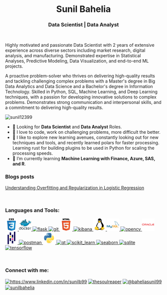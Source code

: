 <h1 align="center">Sunil Bahelia</h1>
<h3 align="center">Data Scientist | Data Analyst</h3>
<br>
<p>
  
  Highly motivated and passionate Data Scientist with 2 years of extensive experience across diverse sectors including market research, digital analysis, and manufacturing. Demonstrated expertise in Statistical Analyses, Predictive Modeling, Data Visualization, and end-to-end ML projects. 
  
  A proactive problem-solver who thrives on delivering high-quality results and tackling challenging complex problems  with a Master's degree in Big Data Analytics and Data Science and a Bachelor's degree in Information Technology. Skilled in Python, SQL, Machine Learning, and Deep Learning techniques, with a passion for developing innovative solutions to complex problems. Demonstrates strong communication and interpersonal skills, and a commitment to delivering high-quality results.

  </p>

<p align="left"> <img src="https://komarev.com/ghpvc/?username=sunil12399&label=Profile%20views&color=0e75b6&style=flat" alt="sunil12399" /> </p>

- 🌱 Looking for **Data Scientist** and **Data Analyst** Roles.
- 🌱 I love to code, work on challenging problems, more difficult the better.
- 🌱 I like to explore new learning avenues, constantly looking out for new techniques and tools, and recently learned polars for faster processing. Learning rust for building plugins to be used in Python for scaling the processing speeds.
- 🌱 I’m currently learning **Machine Learning with Finance, Azure, SAS, and R**.


### Blogs posts
<!-- BLOG-POST-LIST:START -->
[Understanding Overfitting and Regularization in Logistic Regression](https://medium.com/@baheliasunil99/understanding-overfitting-regularization-in-logistic-regression-2d2361efe7ba)
<!-- BLOG-POST-LIST:END -->
<br>
<h3 align="left">Languages and Tools:</h3>
<p align="left"> <a href="https://www.w3schools.com/css/" target="_blank" rel="noreferrer"> <img src="https://raw.githubusercontent.com/devicons/devicon/master/icons/css3/css3-original-wordmark.svg" alt="css3" width="40" height="40"/> </a> <a href="https://www.docker.com/" target="_blank" rel="noreferrer"> <img src="https://raw.githubusercontent.com/devicons/devicon/master/icons/docker/docker-original-wordmark.svg" alt="docker" width="40" height="40"/> </a> <a href="https://flask.palletsprojects.com/" target="_blank" rel="noreferrer"> <img src="https://www.vectorlogo.zone/logos/pocoo_flask/pocoo_flask-icon.svg" alt="flask" width="40" height="40"/> </a> <a href="https://git-scm.com/" target="_blank" rel="noreferrer"> <img src="https://www.vectorlogo.zone/logos/git-scm/git-scm-icon.svg" alt="git" width="40" height="40"/> </a> <a href="https://www.w3.org/html/" target="_blank" rel="noreferrer"> <img src="https://raw.githubusercontent.com/devicons/devicon/master/icons/html5/html5-original-wordmark.svg" alt="html5" width="40" height="40"/> </a> <a href="https://www.elastic.co/kibana" target="_blank" rel="noreferrer"> <img src="https://www.vectorlogo.zone/logos/elasticco_kibana/elasticco_kibana-icon.svg" alt="kibana" width="40" height="40"/> </a> <a href="https://www.linux.org/" target="_blank" rel="noreferrer"> <img src="https://raw.githubusercontent.com/devicons/devicon/master/icons/linux/linux-original.svg" alt="linux" width="40" height="40"/> </a> <a href="https://www.mysql.com/" target="_blank" rel="noreferrer"> <img src="https://raw.githubusercontent.com/devicons/devicon/master/icons/mysql/mysql-original-wordmark.svg" alt="mysql" width="40" height="40"/> </a> <a href="https://opencv.org/" target="_blank" rel="noreferrer"> <img src="https://www.vectorlogo.zone/logos/opencv/opencv-icon.svg" alt="opencv" width="40" height="40"/> </a> <a href="https://www.oracle.com/" target="_blank" rel="noreferrer"> <img src="https://raw.githubusercontent.com/devicons/devicon/master/icons/oracle/oracle-original.svg" alt="oracle" width="40" height="40"/> </a> <a href="https://pandas.pydata.org/" target="_blank" rel="noreferrer"> <img src="https://raw.githubusercontent.com/devicons/devicon/2ae2a900d2f041da66e950e4d48052658d850630/icons/pandas/pandas-original.svg" alt="pandas" width="40" height="40"/> </a> <a href="https://postman.com" target="_blank" rel="noreferrer"> <img src="https://www.vectorlogo.zone/logos/getpostman/getpostman-icon.svg" alt="postman" width="40" height="40"/> </a> <a href="https://www.python.org" target="_blank" rel="noreferrer"> <img src="https://raw.githubusercontent.com/devicons/devicon/master/icons/python/python-original.svg" alt="python" width="40" height="40"/> </a> <a href="https://www.qt.io/" target="_blank" rel="noreferrer"> <img src="https://upload.wikimedia.org/wikipedia/commons/0/0b/Qt_logo_2016.svg" alt="qt" width="40" height="40"/> </a> <a href="https://scikit-learn.org/" target="_blank" rel="noreferrer"> <img src="https://upload.wikimedia.org/wikipedia/commons/0/05/Scikit_learn_logo_small.svg" alt="scikit_learn" width="40" height="40"/> </a> <a href="https://seaborn.pydata.org/" target="_blank" rel="noreferrer"> <img src="https://seaborn.pydata.org/_images/logo-mark-lightbg.svg" alt="seaborn" width="40" height="40"/> </a> <a href="https://www.sqlite.org/" target="_blank" rel="noreferrer"> <img src="https://www.vectorlogo.zone/logos/sqlite/sqlite-icon.svg" alt="sqlite" width="40" height="40"/> </a> <a href="https://www.tensorflow.org" target="_blank" rel="noreferrer"> <img src="https://www.vectorlogo.zone/logos/tensorflow/tensorflow-icon.svg" alt="tensorflow" width="40" height="40"/> </a> </p>
<!-- <br>
<p><img align="left" src="https://github-readme-stats.vercel.app/api/top-langs?username=sunil12399&show_icons=true&locale=en&layout=compact" alt="sunil12399" /></p> -->
<!-- <br>
<p>&nbsp;<img align="center" src="https://github-readme-stats.vercel.app/api?username=sunil12399&show_icons=true&locale=en" alt="sunil12399" /></p>
 -->
 
 <br>
<h3 align="left">Connect with me:</h3>
<p align="left">
<a href="https://linkedin.com/in/https://www.linkedin.com/in/sunilb99" target="blank"><img align="center" src="https://raw.githubusercontent.com/rahuldkjain/github-profile-readme-generator/master/src/images/icons/Social/linked-in-alt.svg" alt="https://www.linkedin.com/in/sunilb99" height="30" width="40" /></a>
<a href="https://kaggle.com/thesoulreaper" target="blank"><img align="center" src="https://raw.githubusercontent.com/rahuldkjain/github-profile-readme-generator/master/src/images/icons/Social/kaggle.svg" alt="thesoulreaper" height="30" width="40" /></a>
<a href="https://medium.com/@baheliasunil99" target="blank"><img align="center" src="https://raw.githubusercontent.com/rahuldkjain/github-profile-readme-generator/master/src/images/icons/Social/medium.svg" alt="@baheliasunil99" height="30" width="40" /></a>
<a href="https://www.leetcode.com/sunilbahelia" target="blank"><img align="center" src="https://raw.githubusercontent.com/rahuldkjain/github-profile-readme-generator/master/src/images/icons/Social/leet-code.svg" alt="sunilbahelia" height="30" width="40" /></a>
</p>
<!--
**sunil12399/sunil12399** is a ✨ _special_ ✨ repository because its `README.md` (this file) appears on your GitHub profile.

Here are some ideas to get you started:

- 🔭 I’m currently working on ...
- 🌱 I’m currently learning ...
- 👯 I’m looking to collaborate on ...
- 🤔 I’m looking for help with ...
- 💬 Ask me about ...
- 📫 How to reach me: ...
- 😄 Pronouns: ...
- ⚡ Fun fact: ...
-->
